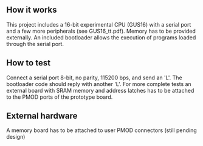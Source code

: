 <!---

This file is used to generate your project datasheet. Please fill in the information below and delete any unused
sections.

You can also include images in this folder and reference them in the markdown. Each image must be less than
512 kb in size, and the combined size of all images must be less than 1 MB.
-->

## How it works

This project includes a 16-bit experimental CPU (GUS16) with a serial port and a few more peripherals (see GUS16_tt.pdf). Memory has to be provided externally. An included bootloader allows the execution of programs loaded through the serial port.

## How to test

Connect a serial port 8-bit, no parity, 115200 bps, and send an 'L'. The bootloader code should reply with another 'L'.
For more complete tests an external board with SRAM memory and address latches has to be attached to the PMOD ports of the prototype board.

## External hardware

A memory board has to be attached to user PMOD connectors (still pending design)

